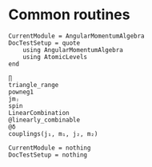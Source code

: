 # Common routines

```@meta
CurrentModule = AngularMomentumAlgebra
DocTestSetup = quote
    using AngularMomentumAlgebra
    using AtomicLevels
end
```

```@docs
∏
triangle_range
powneg1
jmⱼ
spin
LinearCombination
@linearly_combinable
@δ
couplings(j₁, m₁, j₂, m₂)
```

```@meta
CurrentModule = nothing
DocTestSetup = nothing
```
